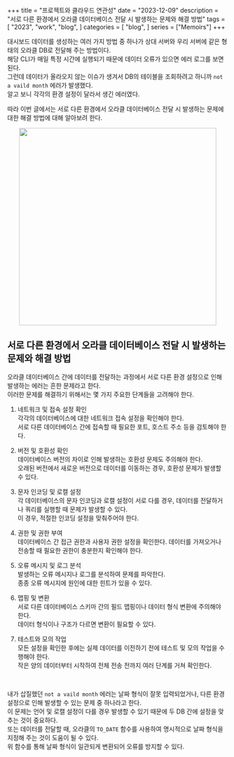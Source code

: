 +++
title = "프로젝트와 클라우드 연관성"
date = "2023-12-09"
description = "서로 다른 환경에서 오라클 데이터베이스 전달 시 발생하는 문제와 해결 방법"
tags = [
    "2023",
    "work",
    "blog",
]
categories = [
    "blog",
]
series = ["Memoirs"]
+++

대시보드 데이터를 생성하는 여러 가지 방법 중 하나가 상대 서버와 우리 서버에 같은 형태의 오라클 DB로 전달해 주는 방법이다. <br>
해당 CLI가 매일 특정 시간에 실행되기 때문에 데이터 오류가 있으면 에러 로그를 보면 된다. <br>
그런데 데이터가 올라오지 않는 이슈가 생겨서 DB의 테이블을 조회하려고 하니까 `not a vaild month` 에러가 발생했다.<br>
알고 보니 각각의 환경 설정이 달라서 생긴 에러였다.

따라 이번 글에서는 서로 다른 환경에서 오라클 데이터베이스 전달 시 발생하는 문제에 대한 해결 방법에 대해 알아보려 한다.

<p align="center"><img src="https://github.com/kmseunh/css-design-tools/assets/105186724/31fdd8c2-6343-4b2a-b80f-4f52ee1e61f7" width="450"></p>

<!--more-->

## 서로 다른 환경에서 오라클 데이터베이스 전달 시 발생하는 문제와 해결 방법

오라클 데이터베이스 간에 데이터를 전달하는 과정에서 서로 다른 환경 설정으로 인해 발생하는 에러는 흔한 문제라고 한다.<br>
이러한 문제를 해결하기 위해서는 몇 가지 주요한 단계들을 고려해야 한다.

1. 네트워크 및 접속 설정 확인<br>
각각의 데이터베이스에 대한 네트워크 접속 설정을 확인해야 한다.<br>
서로 다른 데이터베이스 간에 접속할 때 필요한 포트, 호스트 주소 등을 검토해야 한다.

2. 버전 및 호환성 확인<br>
데이터베이스 버전의 차이로 인해 발생하는 호환성 문제도 주의해야 한다.<br>
오래된 버전에서 새로운 버전으로 데이터를 이동하는 경우, 호환성 문제가 발생할 수 있다.

3. 문자 인코딩 및 로캘 설정<br>
각 데이터베이스의 문자 인코딩과 로캘 설정이 서로 다를 경우, 데이터를 전달하거나 쿼리를 실행할 때 문제가 발생할 수 있다.<br>
이 경우, 적절한 인코딩 설정을 맞춰주어야 한다.

4. 권한 및 권한 부여<br>
데이터베이스 간 접근 권한과 사용자 권한 설정을 확인한다.
데이터를 가져오거나 전송할 때 필요한 권한이 충분한지 확인해야 한다.

5. 오류 메시지 및 로그 분석<br>
발생하는 오류 메시지나 로그를 분석하여 문제를 파악한다.<br>
종종 오류 메시지에 원인에 대한 힌트가 있을 수 있다.

6. 맵핑 및 변환<br>
서로 다른 데이터베이스 스키마 간의 필드 맵핑이나 데이터 형식 변환에 주의해야 한다.<br>
데이터 형식이나 구조가 다르면 변환이 필요할 수 있다.

7. 테스트와 모의 작업<br>
모든 설정을 확인한 후에는 실제 데이터를 이전하기 전에 테스트 및 모의 작업을 수행해야 한다.<br>
작은 양의 데이터부터 시작하여 전체 전송 전까지 여러 단계를 거쳐 확인한다.

<br>

내가 삽질했던 `not a vaild month` 에러는 날짜 형식이 잘못 입력되었거나, 다른 환경 설정으로 인해 발생할 수 있는 문제 중 하나라고 한다.<br>
이 문제는 언어 및 로캘 설정이 다를 경우 발생할 수 있기 때문에 두 DB 간에 설정을 맞추는 것이 중요하다.<br>
또는 데이터를 전달할 때, 오라클의 `TO_DATE` 함수를 사용하여 명시적으로 날짜 형식을 지정해 주는 것이 도움이 될 수 있다.<br>
위 함수를 통해 날짜 형식이 일관되게 변환되어 오류를 방지할 수 있다.
<br>
